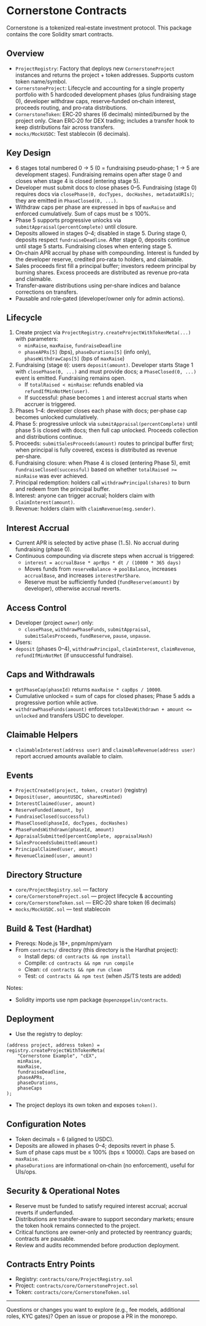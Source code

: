 # Cornerstone Contracts

Cornerstone is a tokenized real‑estate investment protocol. This package contains the core Solidity smart contracts.

## Overview
- `ProjectRegistry`: Factory that deploys new `CornerstoneProject` instances and returns the project + token addresses. Supports custom token name/symbol.
- `CornerstoneProject`: Lifecycle and accounting for a single property portfolio with 5 hardcoded development phases (plus fundraising stage 0), developer withdraw caps, reserve‑funded on‑chain interest, proceeds routing, and pro‑rata distributions.
- `CornerstoneToken`: ERC‑20 shares (6 decimals) minted/burned by the project only. Clean ERC‑20 for DEX trading; includes a transfer hook to keep distributions fair across transfers.
- `mocks/MockUSDC`: Test stablecoin (6 decimals).

## Key Design
- 6 stages total numbered 0 → 5 (0 = fundraising pseudo‑phase; 1 → 5 are development stages). Fundraising remains open after stage 0 and closes when stage 4 is closed (entering stage 5).
- Developer must submit docs to close phases 0–5. Fundraising (stage 0) requires docs via `closePhase(0, docTypes, docHashes, metadataURIs)`; they are emitted in `PhaseClosed(0, ...)`.
- Withdraw caps per phase are expressed in bps of `maxRaise` and enforced cumulatively. Sum of caps must be ≤ 100%.
- Phase 5 supports progressive unlocks via `submitAppraisal(percentComplete)` until closure.
- Deposits allowed in stages 0–4; disabled in stage 5. During stage 0, deposits respect `fundraiseDeadline`. After stage 0, deposits continue until stage 5 starts. Fundraising closes when entering stage 5.
- On‑chain APR accrual by phase with compounding. Interest is funded by the developer reserve, credited pro‑rata to holders, and claimable.
- Sales proceeds first fill a principal buffer; investors redeem principal by burning shares. Excess proceeds are distributed as revenue pro‑rata and claimable.
- Transfer‑aware distributions using per‑share indices and balance corrections on transfers.
- Pausable and role‑gated (developer/owner only for admin actions).

## Lifecycle
1. Create project via `ProjectRegistry.createProjectWithTokenMeta(...)` with parameters:
   - `minRaise`, `maxRaise`, `fundraiseDeadline`
   - `phaseAPRs[5]` (bps), `phaseDurations[5]` (info only), `phaseWithdrawCaps[5]` (bps of `maxRaise`)
2. Fundraising (stage `0`): users `deposit(amount)`. Developer starts Stage 1 with `closePhase(0, ...)` and must provide docs; a `PhaseClosed(0, ...)` event is emitted. Fundraising remains open.
   - If `totalRaised < minRaise`: refunds enabled via `refundIfMinNotMet(user)`.
   - If successful: phase becomes `1` and interest accrual starts when accruer is triggered.
3. Phases 1–4: developer closes each phase with docs; per‑phase cap becomes unlocked cumulatively.
4. Phase 5: progressive unlock via `submitAppraisal(percentComplete)` until phase 5 is closed with docs; then full cap unlocked. Proceeds collection and distributions continue.
6. Proceeds: `submitSalesProceeds(amount)` routes to principal buffer first; when principal is fully covered, excess is distributed as revenue per‑share.
6. Fundraising closure: when Phase 4 is closed (entering Phase 5), emit `FundraiseClosed(successful)` based on whether `totalRaised >= minRaise` was ever achieved.
7. Principal redemption: holders call `withdrawPrincipal(shares)` to burn and redeem from the principal buffer.
8. Interest: anyone can trigger accrual; holders claim with `claimInterest(amount)`.
9. Revenue: holders claim with `claimRevenue(msg.sender)`.

## Interest Accrual
- Current APR is selected by active phase (1..5). No accrual during fundraising (phase 0).
- Continuous compounding via discrete steps when accrual is triggered:
  - `interest = accrualBase * aprBps * dt / (10000 * 365 days)`
  - Moves funds from `reserveBalance` → `poolBalance`, increases `accrualBase`, and increases `interestPerShare`.
  - Reserve must be sufficiently funded (`fundReserve(amount)` by developer), otherwise accrual reverts.

## Access Control
- Developer (project `owner`) only:
  - `closePhase`, `withdrawPhaseFunds`, `submitAppraisal`, `submitSalesProceeds`, `fundReserve`, `pause`, `unpause`.
- Users:
- `deposit` (phases 0–4), `withdrawPrincipal`, `claimInterest`, `claimRevenue`, `refundIfMinNotMet` (if unsuccessful fundraise).

## Caps and Withdrawals
- `getPhaseCap(phaseId)` returns `maxRaise * capBps / 10000`.
- Cumulative unlocked = sum of caps for closed phases; Phase 5 adds a progressive portion while active.
- `withdrawPhaseFunds(amount)` enforces `totalDevWithdrawn + amount <= unlocked` and transfers USDC to developer.

## Claimable Helpers
- `claimableInterest(address user)` and `claimableRevenue(address user)` report accrued amounts available to claim.

## Events
- `ProjectCreated(project, token, creator)` (registry)
- `Deposit(user, amountUSDC, sharesMinted)`
- `InterestClaimed(user, amount)`
- `ReserveFunded(amount, by)`
- `FundraiseClosed(successful)`
- `PhaseClosed(phaseId, docTypes, docHashes)`
- `PhaseFundsWithdrawn(phaseId, amount)`
- `AppraisalSubmitted(percentComplete, appraisalHash)`
- `SalesProceedsSubmitted(amount)`
- `PrincipalClaimed(user, amount)`
- `RevenueClaimed(user, amount)`

## Directory Structure
- `core/ProjectRegistry.sol` — factory
- `core/CornerstoneProject.sol` — project lifecycle & accounting
- `core/CornerstoneToken.sol` — ERC‑20 share token (6 decimals)
- `mocks/MockUSDC.sol` — test stablecoin

<!-- Foundry build/test removed in favor of Hardhat -->

## Build & Test (Hardhat)
- Prereqs: Node.js 18+, pnpm/npm/yarn
- From `contracts/` directory (this directory is the Hardhat project):
  - Install deps: `cd contracts && npm install`
  - Compile: `cd contracts && npm run compile`
  - Clean: `cd contracts && npm run clean`
  - Test: `cd contracts && npm test` (when JS/TS tests are added)

Notes:
- Solidity imports use npm package `@openzeppelin/contracts`.

<!-- CI section removed (Foundry workflow was deleted). -->

## Deployment
- Use the registry to deploy:
```solidity
(address project, address token) = registry.createProjectWithTokenMeta(
    "Cornerstone Example", "cEX",
    minRaise,
    maxRaise,
    fundraiseDeadline,
    phaseAPRs,
    phaseDurations,
    phaseCaps
);
```
- The project deploys its own token and exposes `token()`.

## Configuration Notes
- Token decimals = 6 (aligned to USDC).
- Deposits are allowed in phases 0–4; deposits revert in phase 5.
- Sum of phase caps must be ≤ 100% (bps ≤ 10000). Caps are based on `maxRaise`.
- `phaseDurations` are informational on‑chain (no enforcement), useful for UIs/ops.

## Security & Operational Notes
- Reserve must be funded to satisfy required interest accrual; accrual reverts if underfunded.
- Distributions are transfer‑aware to support secondary markets; ensure the token hook remains connected to the project.
- Critical functions are owner‑only and protected by reentrancy guards; contracts are pausable.
- Review and audits recommended before production deployment.

## Contracts Entry Points
- Registry: `contracts/core/ProjectRegistry.sol`
- Project: `contracts/core/CornerstoneProject.sol`
- Token: `contracts/core/CornerstoneToken.sol`

---
Questions or changes you want to explore (e.g., fee models, additional roles, KYC gates)? Open an issue or propose a PR in the monorepo.
